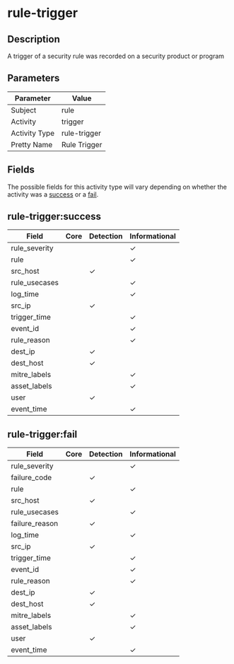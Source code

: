 rule-trigger
============

Description
-----------
A trigger of a security rule was recorded on a security product or program

Parameters
----------
| Parameter     | Value        |
| ------------- | ------------ |
| Subject       | rule         |
| Activity      | trigger      |
| Activity Type | rule-trigger |
| Pretty Name   | Rule Trigger |


Fields
------

The possible fields for this activity type will vary depending on whether the activity was a [success](#rule-triggersuccess) or a [fail](#rule-triggerfail).


rule-trigger:success
--------------------

| Field         | Core | Detection | Informational |
| ------------- | ---- | --------- | ------------- |
| rule_severity |      |           | &#10003;      |
| rule          |      |           | &#10003;      |
| src_host      |      | &#10003;  |               |
| rule_usecases |      |           | &#10003;      |
| log_time      |      |           | &#10003;      |
| src_ip        |      | &#10003;  |               |
| trigger_time  |      |           | &#10003;      |
| event_id      |      |           | &#10003;      |
| rule_reason   |      |           | &#10003;      |
| dest_ip       |      | &#10003;  |               |
| dest_host     |      | &#10003;  |               |
| mitre_labels  |      |           | &#10003;      |
| asset_labels  |      |           | &#10003;      |
| user          |      | &#10003;  |               |
| event_time    |      |           | &#10003;      |

rule-trigger:fail
-----------------

| Field          | Core | Detection | Informational |
| -------------- | ---- | --------- | ------------- |
| rule_severity  |      |           | &#10003;      |
| failure_code   |      | &#10003;  |               |
| rule           |      |           | &#10003;      |
| src_host       |      | &#10003;  |               |
| rule_usecases  |      |           | &#10003;      |
| failure_reason |      | &#10003;  |               |
| log_time       |      |           | &#10003;      |
| src_ip         |      | &#10003;  |               |
| trigger_time   |      |           | &#10003;      |
| event_id       |      |           | &#10003;      |
| rule_reason    |      |           | &#10003;      |
| dest_ip        |      | &#10003;  |               |
| dest_host      |      | &#10003;  |               |
| mitre_labels   |      |           | &#10003;      |
| asset_labels   |      |           | &#10003;      |
| user           |      | &#10003;  |               |
| event_time     |      |           | &#10003;      |
